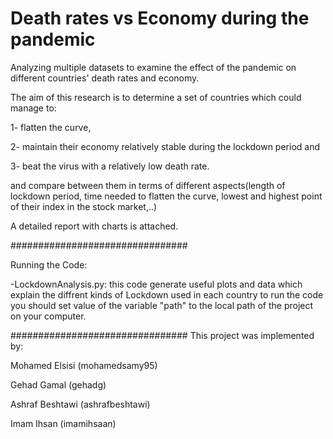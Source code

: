 # Death rates vs Economy during the pandemic
Analyzing multiple datasets to examine the effect of the pandemic on different countries' death rates and economy.

The aim of this research is to determine a set of countries which could manage to:

1- flatten the curve,

2- maintain their economy relatively stable during the lockdown period and

3- beat the virus with a relatively low death rate.

and compare between them in terms of different aspects(length of lockdown period, time needed to flatten the curve, lowest and highest point of their index in the stock market,..)

A detailed report with charts is attached.

################################

Running the Code:

-LockdownAnalysis.py: this code generate useful plots and data which explain the diffrent kinds of Lockdown used in each country
to run the code you should set value of the variable "path" to  the local path of the project on your computer.

################################
This project was implemented by:

Mohamed Elsisi (mohamedsamy95)

Gehad Gamal (gehadg)

Ashraf Beshtawi (ashrafbeshtawi)

Imam Ihsan (imamihsaan)

